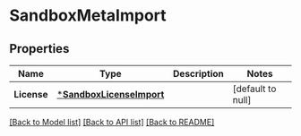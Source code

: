# SandboxMetaImport

## Properties
Name | Type | Description | Notes
------------ | ------------- | ------------- | -------------
**License** | [***SandboxLicenseImport**](SandboxLicenseImport.md) |  | [default to null]

[[Back to Model list]](../README.md#documentation-for-models) [[Back to API list]](../README.md#documentation-for-api-endpoints) [[Back to README]](../README.md)


